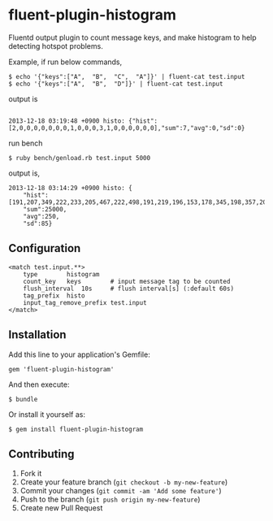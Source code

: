 # fluent-plugin-histogram

Fluentd output plugin to count message keys, 
and make histogram to help detecting hotspot problems.


Example, if run below commands, 
```
$ echo '{"keys":["A",  "B",  "C",  "A"]}' | fluent-cat test.input
$ echo '{"keys":["A",  "B",  "D"]}' | fluent-cat test.input
```

output is
```

2013-12-18 03:19:48 +0900 histo: {"hist":[2,0,0,0,0,0,0,0,1,0,0,0,3,1,0,0,0,0,0,0],"sum":7,"avg":0,"sd":0}
```

run bench
```
$ ruby bench/genload.rb test.input 5000
```

output is, 
```
2013-12-18 03:14:29 +0900 histo: {
    "hist":[191,207,349,222,233,205,467,222,498,191,219,196,153,178,345,198,357,207,190,345,390,213,487,173,325,192,188,231,366,187,173,219,166,395,322,186,200,191,204,202,223,164,178,302,170,234,223,142,365,195,466,182,168,158,196,195,213,317,355,190,209,249,325,197,194,207,193,336,352,340,181,354,227,192,193,454,334,346,164,181,219,190,338,203,352,223,199,359,186,378,223,194,330,204,198,319,207,217,193,221],
    "sum":25000,
    "avg":250,
    "sd":85}
```

## Configuration

```
<match test.input.**>
    type        histogram
    count_key   keys        # input message tag to be counted
    flush_interval  10s     # flush interval[s] (:default 60s)
    tag_prefix  histo
    input_tag_remove_prefix test.input
</match>
```

## Installation

Add this line to your application's Gemfile:

    gem 'fluent-plugin-histogram'

And then execute:

    $ bundle

Or install it yourself as:

    $ gem install fluent-plugin-histogram

## Contributing

1. Fork it
2. Create your feature branch (`git checkout -b my-new-feature`)
3. Commit your changes (`git commit -am 'Add some feature'`)
4. Push to the branch (`git push origin my-new-feature`)
5. Create new Pull Request
